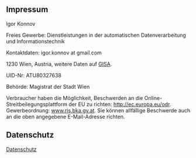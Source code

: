 ## Impressum

Igor Konnov

Freies Gewerbe: Dienstleistungen in der automatischen Datenverarbeitung und
Informationstechnik

Kontaktdaten: igor.konnov at gmail.com

1230 Wien, Austria, weitere Daten auf [GISA][].

UID-Nr: ATU80327638

Behörde: Magistrat der Stadt Wien

Verbraucher haben die Möglichkeit, Beschwerden an die
Online-Streitbeilegungsplattform der EU zu richten: http://ec.europa.eu/odr.
Gewerbeordnung: www.ris.bka.gv.at. Sie können allfällige Beschwerde auch an die
oben angegebene E-Mail-Adresse richten.

## Datenschutz

[Datenschutz][]

[GISA]: https://www.gisa.gv.at/
[Datenschutz]: ./datenschutz.md
